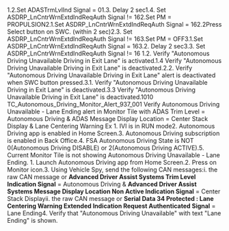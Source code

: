 1.2.Set ADASTrmLvlInd Signal = 01.3. Delay 2 sec1.4. Set ASDRP_LnCntrWrnExtdIndReqAuth Signal != 162.Set PM = PROPULSION2.1.Set ASDRP_LnCntrWrnExtdIndReqAuth Signal = 162.2Press Select button on SWC. (within 2 sec)2.3. Set ASDRP_LnCntrWrnExtdIndReqAuth Signal != 163.Set PM = OFF3.1.Set ASDRP_LnCntrWrnExtdIndReqAuth Signal = 163.2. Delay 2 sec3.3. Set ASDRP_LnCntrWrnExtdIndReqAuth Signal != 16 1.2. Verify "Autonomous Driving Unavailable Driving in Exit Lane" is activated.1.4 Verify "Autonomous Driving Unavailable Driving in Exit Lane" is deactivated.2.2. Verify "Autonomous Driving Unavailable Driving in Exit Lane" alert is deactivated when SWC button pressed.3.1. Verify "Autonomous Driving Unavailable Driving in Exit Lane" is deactivated.3.3 Verify "Autonomous Driving Unavailable Driving in Exit Lane" is deactivated.1010 TC_Autonomous_Driving_Monitor_Alert_937_001 Verify Autonomous Driving Unavailable - Lane Ending alert in Monitor Tile with ADAS Trim Level = Autonomous Driving & ADAS Message Display Location = Center Stack Display & Lane Centering Warning Ex 1. IVI is in RUN mode2. Autonomous Driving app is enabled in Home Screen.3. Autonomous Driving subscription is enabled in Back Office.4. FSA Autonomous Driving State is NOT 0(Autonomous Driving DISABLE) or 2(Autonomous Driving ACTIVE).5. Current Monitor Tile is not showing Autonomous Driving Unavailable - Lane Ending. 1. Launch Autonomous Driving app from Home Screen.2. Press on Monitor icon.3. Using Vehicle Spy, send the following CAN messages:i. the raw CAN message or **Advanced Driver Assist Systems Trim Level Indication Signal** = Autonomous Driving & **Advanced Driver Assist Systems Message Display Location Non Active Indication Signal** = Center Stack Displayii. the raw CAN message or **Serial Data 34 Protected : Lane Centering Warning Extended Indication Request Authenticated Signal** = Lane Ending4. Verify that "Autonomous Driving Unavailable" with text "Lane Ending" is shown.